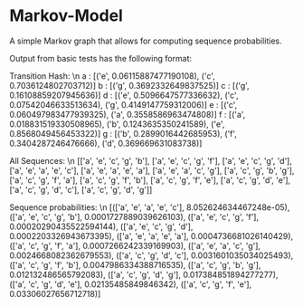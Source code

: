  # Markov-Model
A simple Markov graph that allows for computing sequence probabilities.


Output from basic tests has the following format:

Transition Hash: \n
a :   [('e', 0.06115887477190108), ('c', 0.7036124802703712)]
b :   [('g', 0.3692332649837525)]
c :   [('g', 0.16108859207945636)]
d :   [('e', 0.5096647577336632), ('c', 0.07542046633513634), ('g', 0.4149147759312006)]
e :   [('c', 0.060497983477939325), ('a', 0.3558586963474808)]
f :   [('a', 0.018831519330508965), ('b', 0.1243635350241589), ('e', 0.8568049456453322)]
g :   [('b', 0.2899016442685953), ('f', 0.3404287246476666), ('d', 0.369669631083738)]

All Sequences: \n
[['a', 'e', 'c', 'g', 'b'], ['a', 'e', 'c', 'g', 'f'], ['a', 'e', 'c', 'g', 'd'], ['a', 'e', 'a', 'e', 'c'], ['a', 'e', 'a', 'e', 'a'], ['a', 'e', 'a', 'c', 'g'], ['a', 'c', 'g', 'b', 'g'], ['a', 'c', 'g', 'f', 'a'], ['a', 'c', 'g', 'f', 'b'], ['a', 'c', 'g', 'f', 'e'], ['a', 'c', 'g', 'd', 'e'], ['a', 'c', 'g', 'd', 'c'], ['a', 'c', 'g', 'd', 'g']]

Sequence probabilities: \n
[(['a', 'e', 'a', 'e', 'c'], 8.052624634467248e-05), (['a', 'e', 'c', 'g', 'b'], 0.0001727889039626103), (['a', 'e', 'c', 'g', 'f'], 0.00020290435522594144), (['a', 'e', 'c', 'g', 'd'], 0.0002203326943673395), (['a', 'e', 'a', 'e', 'a'], 0.0004736681026140429), (['a', 'c', 'g', 'f', 'a'], 0.0007266242339169903), (['a', 'e', 'a', 'c', 'g'], 0.0024668082362679553), (['a', 'c', 'g', 'd', 'c'], 0.0031601035034025493), (['a', 'c', 'g', 'f', 'b'], 0.0047986334388716535), (['a', 'c', 'g', 'b', 'g'], 0.012132486565792083), (['a', 'c', 'g', 'd', 'g'], 0.017384851894277277), (['a', 'c', 'g', 'd', 'e'], 0.02135485849846342), (['a', 'c', 'g', 'f', 'e'], 0.03306027656712718)]
